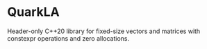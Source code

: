 # QuarkLA
Header-only C++20 library for fixed-size vectors and matrices with constexpr operations and zero allocations.
